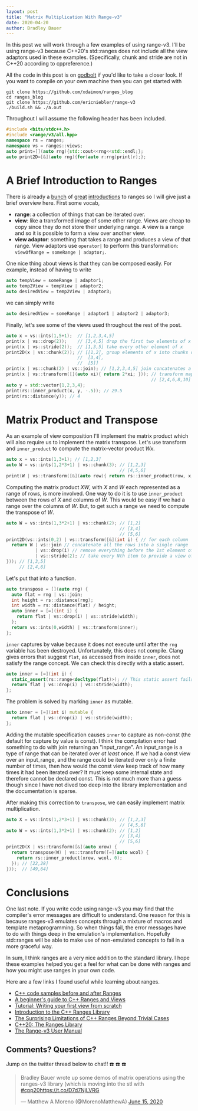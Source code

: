 ```yaml
---
layout: post
title: "Matrix Multiplication With Range-v3"
date: 2020-04-20
author: Bradley Bauer
---
```


In this post we will work through a few examples of using range-v3.
I'll be using range-v3 because C++20's std::ranges does not include all the view adaptors used in these examples. (Specifically, chunk and stride are not in C++20 according to cppreference.)

All the code in this post is on [godbolt](https://godbolt.org/z/uMmq8f) if you'd like to take a closer look. If you want to compile on your own machine then you can get started with
```
git clone https://github.com/xdaimon/ranges_blog
cd ranges_blog
git clone https://github.com/ericniebler/range-v3
./build.sh && ./a.out
```
Throughout I will assume the following header has been included.
```cpp
#include <bits/stdc++.h>
#include <range/v3/all.hpp>
namespace rs = ranges;
namespace vs = ranges::views;
auto print=[](auto rng){std::cout<<rng<<std::endl;};
auto print2D=[&](auto rng){for(auto r:rng)print(r);};
```

# A Brief Introduction to Ranges

There is already a [bunch](https://hannes.hauswedell.net/post/2019/11/30/range_intro/) of [great](https://www.fluentcpp.com/2018/02/09/introduction-ranges-library/) [introductions](https://www.modernescpp.com/index.php/c-20-the-ranges-library) to ranges so I will give just a brief overview here. First some vocab,
  * <b>range</b>: a collection of things that can be iterated over.
  * <b>view</b>: like a transformed image of some other range. Views are cheap to copy since they do not store their underlying range. A view is a range and so it is possible to form a view over another view.
  * <b>view adaptor</b>: something that takes a range and produces a view of that range. View adaptors use `operator|` to perform this transformation: `viewOfRange = someRange | adaptor;`. 

One nice thing about views is that they can be composed easily. For example, instead of having to write
```cpp
auto tempView = someRange | adaptor1;
auto temp2View = tempView | adaptor2;
auto desiredView = temp2View | adaptor3;
```
we can simply write
```cpp
auto desiredView = someRange | adaptor1 | adaptor2 | adaptor3;
```

Finally, let's see some of the views used throughout the rest of the post.

```cpp
auto x = vs::ints(1,5+1);  // [1,2,3,4,5]
print(x | vs::drop(2));    // [3,4,5] drop the first two elements of x
print(x | vs::stride(2));  // [1,3,5] take every other element of x
print2D(x | vs::chunk(2)); // [[1,2], group elements of x into chunks of length two
                           //  [3,4],
                           //  [5]]
print(x | vs::chunk(2) | vs::join); // [1,2,3,4,5] join concatenates a range of ranges
print(x | vs::transform([](auto xi){ return 2*xi; })); // transform maps a lambda over a range
                                                       // [2,4,6,8,10]
auto y = std::vector{1,2,3,4};
print(rs::inner_product(x, y, -.5)); // 29.5
print(rs::distance(y)); // 4
```

# Matrix Product and Transpose

As an example of view composition I'll implement the matrix product which will also require us to implement the matrix transpose. Let's use transform and `inner_product` to compute the matrix-vector product *Wx*.
```cpp
auto x = vs::ints(1,3+1); // [1,2,3]
auto W = vs::ints(1,2*3+1) | vs::chunk(3); // [1,2,3]
                                           // [4,5,6]
print(W | vs::transform([&](auto row){ return rs::inner_product(row, x, 0); })); // [14,32]
```

Computing the matrix product *XW*, with *X* and *W* each represented as a range of rows, is more involved.
One way to do it is to use `inner_product` between the rows of *X* and columns of *W*. This would be easy if we had a range over the columns of *W*.
But, to get such a range we need to compute the transpose of *W*.
```cpp
auto W = vs::ints(1,3*2+1) | vs::chunk(2); // [1,2]
                                           // [3,4]
                                           // [5,6]
print2D(vs::ints(0,2) | vs::transform([&](int i) { // for each column
  return W | vs::join // concatenate all the rows into a single range
           | vs::drop(i) // remove everything before the 1st element of the ith column
           | vs::stride(2); // take every Nth item to provide a view of the ith column
})); // [1,3,5]
     // [2,4,6]
```

Let's put that into a function.

```cpp
auto transpose = [](auto rng) {
  auto flat = rng | vs::join;
  int height = rs::distance(rng);
  int width = rs::distance(flat) / height;
  auto inner = [=](int i) {
    return flat | vs::drop(i) | vs::stride(width);
  };
  return vs::ints(0,width) | vs::transform(inner);
};
```
`inner` captures by value because it does not execute until after the `rng` variable has been destroyed. Unfortunately, this does not compile. Clang gives errors that suggest `flat`, as accessed from inside `inner`, does not satisfy the range concept. We can check this directly with a static assert.
```cpp
auto inner = [=](int i) {
  static_assert(rs::range<decltype(flat)>); // This static assert fails
  return flat | vs::drop(i) | vs::stride(width);
};
```
The problem is solved by marking `inner` as mutable.
```cpp
auto inner = [=](int i) mutable {
  return flat | vs::drop(i) | vs::stride(width);
};
```
Adding the mutable specification causes `inner` to capture as non-const (the default for capture by value is const). I think the compilation error had something to do with join returning an "input_range". An input_range is a type of range that can be iterated over *at least* once. If we had a const view over an input_range, and the range could be iterated over only a finite number of times, then how would the const view keep track of how many times it had been iterated over? It must keep some internal state and therefore cannot be declared const. This is not much more than a guess though since I have not dived too deep into the library implementation and the documentation is sparse.

After making this correction to `transpose`, we can easily implement matrix multiplication.
```cpp
auto X = vs::ints(1,2*3+1) | vs::chunk(3); // [1,2,3]
                                           // [4,5,6]
auto W = vs::ints(1,3*2+1) | vs::chunk(2); // [1,2]
                                           // [3,4]
                                           // [5,6]
print2D(X | vs::transform([&](auto xrow) {
  return transpose(W) | vs::transform([=](auto wcol) {
    return rs::inner_product(xrow, wcol, 0);
  }); // [22,28]
}));  // [49,64]
```

# Conclusions
One last note.
If you write code using range-v3 you may find that the compiler's error messages are difficult to understand.
One reason for this is because ranges-v3 emulates concepts through a mixture of macros and template metaprogramming.
So when things fail, the error messages have to do with things deep in the emulation's implementation.
Hopefully std::ranges will be able to make use of non-emulated concepts to fail in a more graceful way.

In sum, I think ranges are a very nice addition to the standard library. I hope these examples helped you get a feel for what can be done with ranges and how you might use ranges in your own code.

Here are a few links I found useful while learning about ranges.
  * [C++ code samples before and after Ranges](https://mariusbancila.ro/blog/2019/01/20/cpp-code-samples-before-and-after-ranges/)
  * [A beginner's guide to C++ Ranges and Views](https://hannes.hauswedell.net/post/2019/11/30/range_intro/)
  * [Tutorial: Writing your first view from scratch](https://hannes.hauswedell.net/post/2018/04/11/view1/)
  * [Introduction to the C++ Ranges Library](https://www.fluentcpp.com/2018/02/09/introduction-ranges-library/)
  * [The Surprising Limitations of C++ Ranges Beyond Trivial Cases](https://www.fluentcpp.com/2019/09/13/the-surprising-limitations-of-c-ranges-beyond-trivial-use-cases/)
  * [C++20: The Ranges Library](https://www.modernescpp.com/index.php/c-20-the-ranges-library)
  * [The Range-v3 User Manual](https://ericniebler.github.io/range-v3/)
  
## Comments? Questions?

Jump on the twitter thread below to chat!! ☎️ ☎️ ☎️

<blockquote class="twitter-tweet" data-conversation="none"><p lang="en" dir="ltr">Bradley Bauer wrote up some demos of matrix operations using the ranges-v3 library (which is moving into the stl with <a href="https://twitter.com/hashtag/cpp20?src=hash&amp;ref_src=twsrc%5Etfw">#cpp20</a><a href="https://t.co/D7d7NjLVRG">https://t.co/D7d7NjLVRG</a></p>&mdash; Matthew A Moreno (@MorenoMatthewA) <a href="https://twitter.com/MorenoMatthewA/status/1272329715261440000?ref_src=twsrc%5Etfw">June 15, 2020</a></blockquote> <script async src="https://platform.twitter.com/widgets.js" charset="utf-8"></script>

